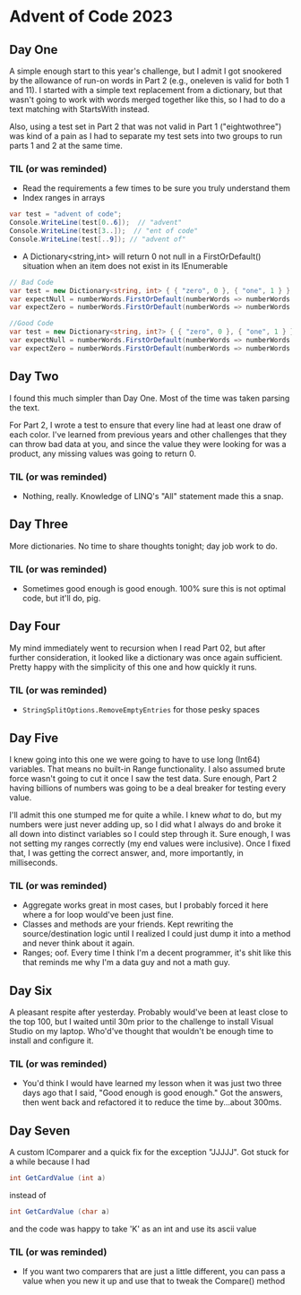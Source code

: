 # Advent of Code 2023

## Day One

A simple enough start to this year's challenge, but I admit I got snookered by the allowance of run-on words in Part 2 (e.g., oneleven is valid for both 1 and 11). I started with a simple text replacement from a dictionary, but that wasn't going to work with words merged together like this, so I had to do a text matching with StartsWith instead.

Also, using a test set in Part 2 that was not valid in Part 1 ("eightwothree") was kind of a pain as I had to separate my test sets into two groups to run parts 1 and 2 at the same time.

### TIL (or was reminded)

- Read the requirements a few times to be sure you truly understand them
- Index ranges in arrays

```cs
var test = "advent of code";
Console.WriteLine(test[0..6]);  // "advent"
Console.WriteLine(test[3..]);  // "ent of code"
Console.WriteLine(test[..9]); // "advent of"
```

- A Dictionary<string,int> will return 0 not null in a FirstOrDefault() situation when an item does not exist in its IEnumerable

```cs
// Bad Code
var test = new Dictionary<string, int> { { "zero", 0 }, { "one", 1 } };
var expectNull = numberWords.FirstOrDefault(numberWords => numberWords.Key == "bbb").Value; // Expect null, returns 0, as the default value of an int is zero
var expectZero = numberWords.FirstOrDefault(numberWords => numberWords.Key == "zero").Value; // Returns 0

//Good Code
var test = new Dictionary<string, int?> { { "zero", 0 }, { "one", 1 } }; // Note the nullabe int
var expectNull = numberWords.FirstOrDefault(numberWords => numberWords.Key == "bbb").Value; // Expect null, returns null, as the default value of an int? is null
var expectZero = numberWords.FirstOrDefault(numberWords => numberWords.Key == "zero").Value; // Returns 0

```

## Day Two

I found this much simpler than Day One. Most of the time was taken parsing the text.

For Part 2, I wrote a test to ensure that every line had at least one draw of each color. I've learned from previous years and other challenges that they can throw bad data at you, and since the value they were looking for was a product, any missing values was going to return 0.

### TIL (or was reminded)

- Nothing, really. Knowledge of LINQ's "All" statement made this a snap.

## Day Three

More dictionaries. No time to share thoughts tonight; day job work to do.

### TIL (or was reminded)

- Sometimes good enough is good enough. 100% sure this is not optimal code, but it'll do, pig.

## Day Four

My mind immediately went to recursion when I read Part 02, but after further consideration, it looked like a dictionary was once again sufficient. Pretty happy with the simplicity of this one and how quickly it runs.

### TIL (or was reminded)

- ```StringSplitOptions.RemoveEmptyEntries``` for those pesky spaces

## Day Five

I knew going into this one we were going to have to use long (Int64) variables. That means no built-in Range functionality. I also assumed brute force wasn't going to cut it once I saw the test data. Sure enough, Part 2 having billions of numbers was going to be a deal breaker for testing every value.

I'll admit this one stumped me for quite a while. I knew *what* to do, but my numbers were just never adding up, so I did what I always do and broke it all down into distinct variables so I could step through it. Sure enough, I was not setting my ranges correctly (my end values were inclusive). Once I fixed that, I was getting the correct answer, and, more importantly, in milliseconds.

### TIL (or was reminded)

- Aggregate works great in most cases, but I probably forced it here where a for loop would've been just fine.
- Classes and methods are your friends. Kept rewriting the source/destination logic until I realized I could just dump it into a method and never think about it again.
- Ranges; oof. Every time I think I'm a decent programmer, it's shit like this that reminds me why I'm a data guy and not a math guy.

## Day Six

A pleasant respite after yesterday. Probably would've been at least close to the top 100, but I waited until 30m prior to the challenge to install Visual Studio on my laptop. Who'd've thought that wouldn't be enough time to install and configure it.

### TIL (or was reminded)

- You'd think I would have learned my lesson when it was just two three days ago that I said, "Good enough is good enough." Got the answers, then went back and refactored it to reduce the time by...about 300ms.

## Day Seven

A custom IComparer and a quick fix for the exception "JJJJJ". Got stuck for a while because I had 

```cs
int GetCardValue (int a)
```
instead of

```cs
int GetCardValue (char a)
```

and the code was happy to take 'K' as an int and use its ascii value

### TIL (or was reminded)

- If you want two comparers that are just a little different, you can pass a value when you new it up and use that to tweak the Compare() method


